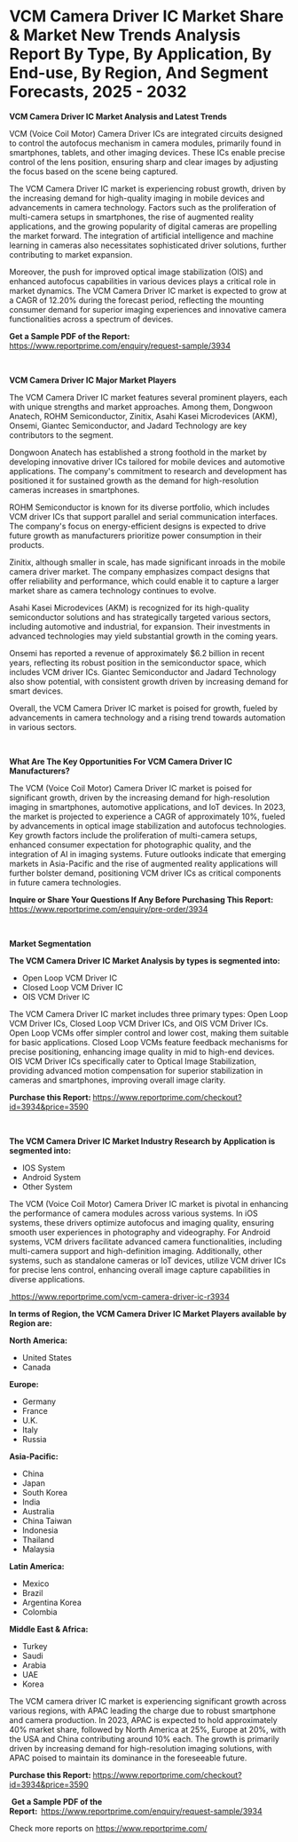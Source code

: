 <p><h1>VCM Camera Driver IC Market Share & Market New Trends Analysis Report By Type, By Application, By End-use, By Region, And Segment Forecasts, 2025 - 2032</h1></p><p><strong>VCM Camera Driver IC Market Analysis and Latest Trends</strong></p>
<p><p>VCM (Voice Coil Motor) Camera Driver ICs are integrated circuits designed to control the autofocus mechanism in camera modules, primarily found in smartphones, tablets, and other imaging devices. These ICs enable precise control of the lens position, ensuring sharp and clear images by adjusting the focus based on the scene being captured.</p><p>The VCM Camera Driver IC market is experiencing robust growth, driven by the increasing demand for high-quality imaging in mobile devices and advancements in camera technology. Factors such as the proliferation of multi-camera setups in smartphones, the rise of augmented reality applications, and the growing popularity of digital cameras are propelling the market forward. The integration of artificial intelligence and machine learning in cameras also necessitates sophisticated driver solutions, further contributing to market expansion. </p><p>Moreover, the push for improved optical image stabilization (OIS) and enhanced autofocus capabilities in various devices plays a critical role in market dynamics. The VCM Camera Driver IC market is expected to grow at a CAGR of 12.20% during the forecast period, reflecting the mounting consumer demand for superior imaging experiences and innovative camera functionalities across a spectrum of devices.</p></p>
<p><strong>Get a Sample PDF of the Report:&nbsp;</strong> <a href="https://www.reportprime.com/enquiry/request-sample/3934?utm_campaign=3532&utm_medium=2&utm_source=Github&utm_content=ia&utm_term=18032025&utm_id=vcm-camera-driver-ic">https://www.reportprime.com/enquiry/request-sample/3934</a></p>
<p>&nbsp;</p>
<p><strong>VCM Camera Driver IC Major Market Players</strong></p>
<p><p>The VCM Camera Driver IC market features several prominent players, each with unique strengths and market approaches. Among them, Dongwoon Anatech, ROHM Semiconductor, Zinitix, Asahi Kasei Microdevices (AKM), Onsemi, Giantec Semiconductor, and Jadard Technology are key contributors to the segment.</p><p>Dongwoon Anatech has established a strong foothold in the market by developing innovative driver ICs tailored for mobile devices and automotive applications. The company's commitment to research and development has positioned it for sustained growth as the demand for high-resolution cameras increases in smartphones.</p><p>ROHM Semiconductor is known for its diverse portfolio, which includes VCM driver ICs that support parallel and serial communication interfaces. The company's focus on energy-efficient designs is expected to drive future growth as manufacturers prioritize power consumption in their products.</p><p>Zinitix, although smaller in scale, has made significant inroads in the mobile camera driver market. The company emphasizes compact designs that offer reliability and performance, which could enable it to capture a larger market share as camera technology continues to evolve.</p><p>Asahi Kasei Microdevices (AKM) is recognized for its high-quality semiconductor solutions and has strategically targeted various sectors, including automotive and industrial, for expansion. Their investments in advanced technologies may yield substantial growth in the coming years.</p><p>Onsemi has reported a revenue of approximately $6.2 billion in recent years, reflecting its robust position in the semiconductor space, which includes VCM driver ICs. Giantec Semiconductor and Jadard Technology also show potential, with consistent growth driven by increasing demand for smart devices.</p><p>Overall, the VCM Camera Driver IC market is poised for growth, fueled by advancements in camera technology and a rising trend towards automation in various sectors.</p></p>
<p>&nbsp;</p>
<p><strong>What Are The Key Opportunities For VCM Camera Driver IC Manufacturers?</strong></p>
<p><p>The VCM (Voice Coil Motor) Camera Driver IC market is poised for significant growth, driven by the increasing demand for high-resolution imaging in smartphones, automotive applications, and IoT devices. In 2023, the market is projected to experience a CAGR of approximately 10%, fueled by advancements in optical image stabilization and autofocus technologies. Key growth factors include the proliferation of multi-camera setups, enhanced consumer expectation for photographic quality, and the integration of AI in imaging systems. Future outlooks indicate that emerging markets in Asia-Pacific and the rise of augmented reality applications will further bolster demand, positioning VCM driver ICs as critical components in future camera technologies.</p></p>
<p><strong>Inquire or Share Your Questions If Any Before Purchasing This Report:</strong> <a href="https://www.reportprime.com/enquiry/pre-order/3934?utm_campaign=3532&utm_medium=2&utm_source=Github&utm_content=ia&utm_term=18032025&utm_id=vcm-camera-driver-ic">https://www.reportprime.com/enquiry/pre-order/3934</a></p>
<p>&nbsp;</p>
<p><strong>Market Segmentation</strong></p>
<p><strong>The VCM Camera Driver IC Market Analysis by types is segmented into:</strong></p>
<p><ul><li>Open Loop VCM Driver IC</li><li>Closed Loop VCM Driver IC</li><li>OIS VCM Driver IC</li></ul></p>
<p><p>The VCM Camera Driver IC market includes three primary types: Open Loop VCM Driver ICs, Closed Loop VCM Driver ICs, and OIS VCM Driver ICs. Open Loop VCMs offer simpler control and lower cost, making them suitable for basic applications. Closed Loop VCMs feature feedback mechanisms for precise positioning, enhancing image quality in mid to high-end devices. OIS VCM Driver ICs specifically cater to Optical Image Stabilization, providing advanced motion compensation for superior stabilization in cameras and smartphones, improving overall image clarity.</p></p>
<p><strong>Purchase this Report:&nbsp;</strong><a href="https://www.reportprime.com/checkout?id=3934&price=3590&utm_campaign=3532&utm_medium=2&utm_source=Github&utm_content=ia&utm_term=18032025&utm_id=vcm-camera-driver-ic">https://www.reportprime.com/checkout?id=3934&price=3590</a></p>
<p>&nbsp;</p>
<p><strong>The VCM Camera Driver IC Market Industry Research by Application is segmented into:</strong></p>
<p><ul><li>IOS System</li><li>Android System</li><li>Other System</li></ul></p>
<p><p>The VCM (Voice Coil Motor) Camera Driver IC market is pivotal in enhancing the performance of camera modules across various systems. In iOS systems, these drivers optimize autofocus and imaging quality, ensuring smooth user experiences in photography and videography. For Android systems, VCM drivers facilitate advanced camera functionalities, including multi-camera support and high-definition imaging. Additionally, other systems, such as standalone cameras or IoT devices, utilize VCM driver ICs for precise lens control, enhancing overall image capture capabilities in diverse applications.</p></p>
<p><a href="https://www.reportprime.com/vcm-camera-driver-ic-r3934?utm_campaign=3532&utm_medium=2&utm_source=Github&utm_content=ia&utm_term=18032025&utm_id=vcm-camera-driver-ic">&nbsp;https://www.reportprime.com/vcm-camera-driver-ic-r3934</a></p>
<p><strong>In terms of Region, the VCM Camera Driver IC Market Players available by Region are:</strong></p>
<p>
    <p> <strong> North America: </strong>
        <ul>
            <li>United States</li>
            <li>Canada</li>
        </ul>
        </p> 
    <p> <strong> Europe: </strong>
        <ul>
            <li>Germany</li>
            <li>France</li>
            <li>U.K.</li>
            <li>Italy</li>
            <li>Russia</li>
        </ul>
        </p> 
    <p> <strong> Asia-Pacific: </strong>
        <ul>
            <li>China</li>
            <li>Japan</li>
            <li>South Korea</li>
            <li>India</li>
            <li>Australia</li>
            <li>China Taiwan</li>
            <li>Indonesia</li>
            <li>Thailand</li>
            <li>Malaysia</li>
        </ul>
        </p> 
    <p> <strong> Latin America: </strong>
        <ul>
            <li>Mexico</li>
            <li>Brazil</li>
            <li>Argentina Korea</li>
            <li>Colombia</li>
        </ul>
        </p> 
    <p> <strong> Middle East & Africa: </strong>
        <ul>
            <li>Turkey</li>
            <li>Saudi</li>
            <li>Arabia</li>
            <li>UAE</li>
            <li>Korea</li>
        </ul>
    </p>
    </p>
<p><p>The VCM camera driver IC market is experiencing significant growth across various regions, with APAC leading the charge due to robust smartphone and camera production. In 2023, APAC is expected to hold approximately 40% market share, followed by North America at 25%, Europe at 20%, with the USA and China contributing around 10% each. The growth is primarily driven by increasing demand for high-resolution imaging solutions, with APAC poised to maintain its dominance in the foreseeable future.</p></p>
<p><strong>Purchase this Report: </strong><a href="https://www.reportprime.com/checkout?id=3934&price=3590&utm_campaign=3532&utm_medium=2&utm_source=Github&utm_content=ia&utm_term=18032025&utm_id=vcm-camera-driver-ic">https://www.reportprime.com/checkout?id=3934&price=3590</a></p>
<p>&nbsp;<strong>Get a Sample PDF of the Report:&nbsp;&nbsp;</strong><a href="https://www.reportprime.com/enquiry/request-sample/3934?utm_campaign=3532&utm_medium=2&utm_source=Github&utm_content=ia&utm_term=18032025&utm_id=vcm-camera-driver-ic">https://www.reportprime.com/enquiry/request-sample/3934</a></p>
<p><strong></strong></p>
<p>Check more reports on <a href="https://www.reportprime.com/?utm_campaign=3532&utm_medium=2&utm_source=Github&utm_content=ia&utm_term=18032025&utm_id=vcm-camera-driver-ic">https://www.reportprime.com/</a></p>